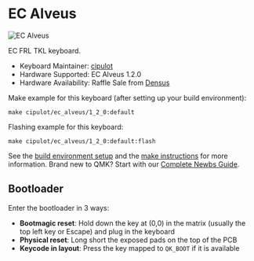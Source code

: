 # EC Alveus

![EC Alveus](https://i.imgur.com/J31LzzOh.jpg)

EC FRL TKL keyboard.

* Keyboard Maintainer: [cipulot](https://github.com/cipulot)
* Hardware Supported: EC Alveus 1.2.0
* Hardware Availability: Raffle Sale from [Densus](https://www.instagram.com/densusdesign/)

Make example for this keyboard (after setting up your build environment):

    make cipulot/ec_alveus/1_2_0:default

Flashing example for this keyboard:

    make cipulot/ec_alveus/1_2_0:default:flash

See the [build environment setup](https://docs.qmk.fm/#/getting_started_build_tools) and the [make instructions](https://docs.qmk.fm/#/getting_started_make_guide) for more information. Brand new to QMK? Start with our [Complete Newbs Guide](https://docs.qmk.fm/#/newbs).

## Bootloader

Enter the bootloader in 3 ways:

* **Bootmagic reset**: Hold down the key at (0,0) in the matrix (usually the top left key or Escape) and plug in the keyboard
* **Physical reset**: Long short the exposed pads on the top of the PCB
* **Keycode in layout**: Press the key mapped to `QK_BOOT` if it is available
